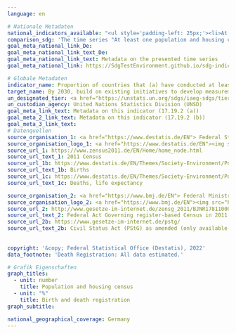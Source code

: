 ```yaml
---
language: en    

# Nationale Metadaten    
national_indicators_available: "<ul style='padding-left: 25px;'><li>At least one population and housing census in the last 10 years conducted</li> <li> Birth registration</li> <li> Death registration</li></ul>"    
comparison_sdg: 'The time series "At least one population and housing census in the last 10 years conducted" is compliant with the global metadata. The time series "Birth registration" and "Death registration" provide additional information.'    
goal_meta_national_link_De: 
goal_meta_national_link_text_De: 
goal_meta_national_link_text: Metadata on the presented time series
goal_meta_national_link: https://SdgTestEnvironment.github.io/sdg-indicators/public/Meta/17.19.2.pdf    

# Globale Metadaten    
indicator_name: Proportion of countries that (a) have conducted at least one population and housing census in the last 10 years; and (b) have achieved 100 per cent birth registration and 80 per cent death registration    
target_name: By 2030, build on existing initiatives to develop measurements of progress on sustainable development that complement gross domestic product, and support statistical capacity-building in developing countries    
un_designated_tier: <a href="https://unstats.un.org/sdgs/iaeg-sdgs/tier-classification/" title="Click here for more information on the UN tier classification."  target="_blank">Tier I</a>    
un_custodian_agency: United Nations Statistics Division (UNSD)    
goal_meta_link_text: Metadata on this indicator (17.19.2 (a))    
goal_meta_2_link_text: Metadata on this indicator (17.19.2 (b))    
goal_meta_3_link_text:         
# Datenquellen
source_organisation_1: <a href="https://www.destatis.de/EN"> Federal Statistical Office (Destatis) </a>
source_organisation_logo_1: <a href="https://www.destatis.de/EN"><img src="https://g205sdgs.github.io/sdg-indicators/public/OrgImgEn/destatis.png" alt="Logo destatis" style="height:60px; width:148px"/></a>
source_url_1: https://www.zensus2011.de/EN/Home/home_node.html
source_url_text_1: 2011 Census
source_url_1b: https://www.destatis.de/EN/Themes/Society-Environment/Population/Births/_node.html
source_url_text_1b: Births
source_url_1c: https://www.destatis.de/EN/Themes/Society-Environment/Population/Deaths-Life-Expectancy/_node.html
source_url_text_1c: Deaths, life expectancy

source_organisation_2: <a href="https://www.bmj.de/EN"> Federal Ministry of Justice and the Federal Office of Justice </a>
source_organisation_logo_2: <a href="https://www.bmj.de/EN"><img src="https://g205sdgs.github.io/sdg-indicators/public/OrgImgEn/bmj.png" alt="Logo bmj" style="height:60px; width:148px"/></a>
source_url_2: http://www.gesetze-im-internet.de/zensg_2011/BJNR178110009.html
source_url_text_2: Federal Act Governing register-based Census in 2011 (ZensG 2011) as amended (only available in German)
source_url_2b: https://www.gesetze-im-internet.de/pstg/
source_url_text_2b: Civil Status Act (PStG) as amended (only available in German)
    
    
copyright: '&copy; Federal Statistical Office (Destatis), 2022'    
data_footnote: 'Death Registration: All data estimated.'    

# Grafik Eigenschaften    
graph_titles:
  - unit: number
    title: Population and housing census
  - unit: "%"
    title: Birth and death registration
graph_subtitle:     

national_geographical_coverage: Germany    
---
```


<span></span>